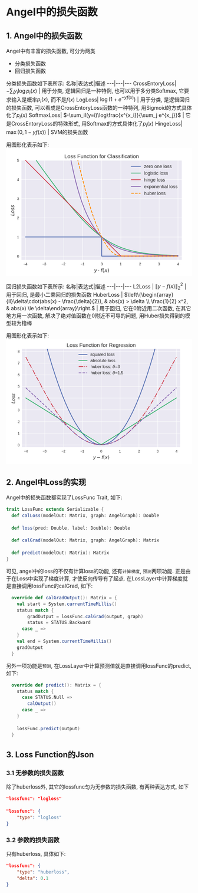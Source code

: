 # Angel中的损失函数

## 1. Angel中的损失函数
Angel中有丰富的损失函数, 可分为两类
- 分类损失函数
- 回归损失函数

分类损失函数如下表所示:
名称|表达式|描述
---|---|---
CrossEntoryLoss| $-\sum_i y_i\log p_i(x)$ | 用于分类, 逻辑回归是一种特例, 也可以用于多分类Softmax, 它要求输入是概率$p_i(x)$, 而不是$f(x)$
LogLoss| $\log(1+e^{-yf(x)})$ | 用于分类, 是逻辑回归的损失函数, 可以看成是CrossEntoryLoss函数的一种特列, 用Sigmoid的方式具体化了$p_i(x)$
SoftmaxLoss| $-\sum_iI(y=i)\log\frac{x^{x_i}}{\sum_j e^{x_j}}$ | 它是CrossEntoryLoss的特殊形式, 用Softmax的方式具体化了$p_i(x)$
HingeLoss| $\max(0, 1-yf(x))$ | SVM的损失函数

用图形化表示如下:
![分类损失函数](../img/classifcationloss.png)

回归损失函数如下表所示:
名称|表达式|描述
---|---|---
L2Loss | $\|y - f(x)\|_2^2$ | 用于回归, 是最小二乘回归的损失函数
HuberLoss | $\left\{\begin{array}{ll}\delta\cdot(abs(x) - \frac{\delta}{2}), & abs(x) > \delta \\ \frac{1}{2} x^2, & abs(x) \le \delta\end{array}\right.$ | 用于回归, 它在0附近用二次函数, 在其它地方用一次函数, 解决了绝对值函数在0附近不可导的问题, 用Huber损失得到的模型较为橹棒

用图形化表示如下:
![回归损失函数](../img/regressionloss.png)

## 2. Angel中Loss的实现
Angel中的损失函数都实现了LossFunc Trait, 如下:
```scala
trait LossFunc extends Serializable {
  def calLoss(modelOut: Matrix, graph: AngelGraph): Double

  def loss(pred: Double, label: Double): Double

  def calGrad(modelOut: Matrix, graph: AngelGraph): Matrix

  def predict(modelOut: Matrix): Matrix
}
```
可见, angel中的loss的不仅有计算loss的功能, 还有`计算梯度`, `预测`两项功能. 正是由于在Loss中实现了梯度计算, 才使反向传导有了起点. 在LossLayer中计算梯度就是直接调用lossFunc的calGrad, 如下:
```scala
  override def calGradOutput(): Matrix = {
    val start = System.currentTimeMillis()
    status match {
        gradOutput = lossFunc.calGrad(output, graph)
        status = STATUS.Backward
      case _ =>
    }
    val end = System.currentTimeMillis()
    gradOutput
  }
```
另外一项功能是`预测`, 在LossLayer中计算预测值就是直接调用lossFunc的predict, 如下:
```scala
  override def predict(): Matrix = {
    status match {
      case STATUS.Null =>
        calOutput()
      case _ =>
    }

    lossFunc.predict(output)
  }
```

## 3. Loss Function的Json
### 3.1 无参数的损失函数
除了huberloss外, 其它的lossfunc匀为无参数的损失函数, 有两种表达方式, 如下
```json
"lossfunc": "logloss"

"lossfunc": {
    "type": "logloss"
} 
```

### 3.2 参数的损失函数
只有huberloss, 具体如下:
```json
"lossfunc": {
    "type": "huberloss",
    "delta": 0.1
}
```
